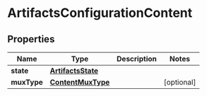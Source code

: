 

# ArtifactsConfigurationContent


## Properties

| Name | Type | Description | Notes |
|------------ | ------------- | ------------- | -------------|
|**state** | [**ArtifactsState**](ArtifactsState.md) |  |  |
|**muxType** | [**ContentMuxType**](ContentMuxType.md) |  |  [optional] |



